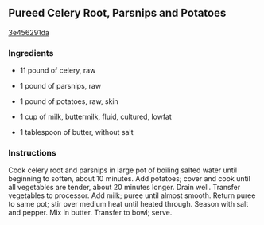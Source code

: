 ## Pureed Celery Root, Parsnips and Potatoes

[3e456291da](http://www.epicurious.com/recipes/food/views/pureed-celery-root-parsnips-and-potatoes-4636)

### Ingredients

 - 11 pound of celery, raw

 - 1 pound of parsnips, raw

 - 1 pound of potatoes, raw, skin

 - 1 cup of milk, buttermilk, fluid, cultured, lowfat

 - 1 tablespoon of butter, without salt

### Instructions

Cook celery root and parsnips in large pot of boiling salted water until beginning to soften, about 10 minutes. Add potatoes; cover and cook until all vegetables are tender, about 20 minutes longer. Drain well. Transfer vegetables to processor. Add milk; puree until almost smooth. Return puree to same pot; stir over medium heat until heated through. Season with salt and pepper. Mix in butter. Transfer to bowl; serve.